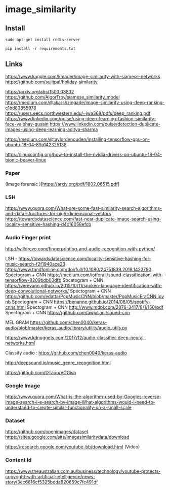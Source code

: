 # image_similarity


## Install

```
sudo apt-get install redis-server

pip install -r requirements.txt
```




## Links
https://www.kaggle.com/kmader/image-similarity-with-siamese-networks
https://github.com/sujitpal/holiday-similarity


https://arxiv.org/abs/1503.03832
https://github.com/AlgorTroy/siamese_similarity_model
https://medium.com/@akarshzingade/image-similarity-using-deep-ranking-c1bd83855978
https://users.eecs.northwestern.edu/~jwa368/pdfs/deep_ranking.pdf
https://www.linkedin.com/pulse/using-deep-learning-fashion-similarity-face-vaibhav-gusain
https://www.linkedin.com/pulse/detection-duplicate-images-using-deep-learning-aditya-sharma


https://medium.com/@taylordenouden/installing-tensorflow-gpu-on-ubuntu-18-04-89a142325138

https://linuxconfig.org/how-to-install-the-nvidia-drivers-on-ubuntu-18-04-bionic-beaver-linux

### Paper

(Image forensic )[https://arxiv.org/pdf/1802.06515.pdf]

### LSH

https://www.quora.com/What-are-some-fast-similarity-search-algorithms-and-data-structures-for-high-dimensional-vectors
https://towardsdatascience.com/fast-near-duplicate-image-search-using-locality-sensitive-hashing-d4c16058efcb

### Audio Finger print
http://willdrevo.com/fingerprinting-and-audio-recognition-with-python/

LSH - https://towardsdatascience.com/locality-sensitive-hashing-for-music-search-f2f1940ace23
https://www.tandfonline.com/doi/full/10.1080/24751839.2018.1423790
Spectogram + CNN https://medium.com/iotforall/sound-classification-with-tensorflow-8209bdb03dfb
Spcetogram + CNN https://yerevann.github.io/2015/10/11/spoken-language-identification-with-deep-convolutional-networks/
Spectogram + CNN https://github.com/edatta/PopMusicCNN/blob/master/PopMusicEraCNN.ipynb
Spectogram + CNN https://benanne.github.io/2014/08/05/spotify-cnns.html
Spectogram + CNN http://www.mdpi.com/2076-3417/8/1/150/pdf
Spectogram + CNN https://github.com/awjuliani/sound-cnn

MEL GRAM   https://github.com/chen0040/keras-audio/blob/master/keras_audio/library/utility/audio_utils.py

https://www.kdnuggets.com/2017/12/audio-classifier-deep-neural-networks.html

Classify audio : https://github.com/chen0040/keras-audio

http://deepsound.io/music_genre_recognition.html

https://github.com/DTaoo/VGGish





### Google Image

https://www.quora.com/What-is-the-algorithm-used-by-Googles-reverse-image-search-i-e-search-by-image-What-algorithms-would-I-need-to-understand-to-create-similar-functionality-on-a-small-scale


### Dataset
https://github.com/openimages/dataset
https://sites.google.com/site/imagesimilaritydata/download

https://research.google.com/youtube-bb/download.html   (Video)





### Content Id


https://www.theaustralian.com.au/business/technology/youtube-protects-copyright-with-artificial-intelligence/news-story/3ec6616cf5325bdda820659c7fc491df


